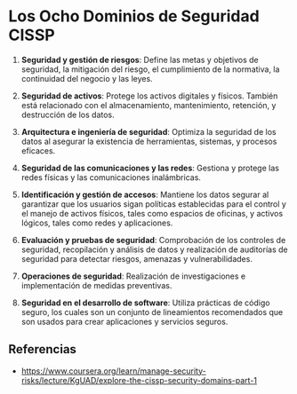 # Los Ocho Dominios de Seguridad CISSP

1. **Seguridad y gestión de riesgos**: Define las metas y objetivos de
   seguridad, la mitigación del riesgo, el cumplimiento de la normativa, la
   continuidad del negocio y las leyes.

2. **Seguridad de activos**: Protege los activos digitales y físicos. También
   está relacionado con el almacenamiento, mantenimiento, retención, y
   destrucción de los datos.

3. **Arquitectura e ingeniería de seguridad**: Optimiza la seguridad de los
   datos al asegurar la existencia de herramientas, sistemas, y procesos
   eficaces.

4. **Seguridad de las comunicaciones y las redes**: Gestiona y protege las redes
   físicas y las comunicaciones inalámbricas.

5. **Identificación y gestión de accesos**: Mantiene los datos segurar al
   garantizar que los usuarios sigan políticas establecidas para el control y el
   manejo de activos físicos, tales como espacios de oficinas, y activos
   lógicos, tales como redes y aplicaciones.

6. **Evaluación y pruebas de seguridad**: Comprobación de los controles de
   seguridad, recopilación y análisis de datos y realización de auditorías de
   seguridad para detectar riesgos, amenazas y vulnerabilidades.

7. **Operaciones de seguridad**: Realización de investigaciones e implementación
   de medidas preventivas.

8. **Seguridad en el desarrollo de software**: Utiliza prácticas de código
   seguro, los cuales son un conjunto de lineamientos recomendados que son
   usados para crear aplicaciones y servicios seguros.

## Referencias

- <https://www.coursera.org/learn/manage-security-risks/lecture/KgUAD/explore-the-cissp-security-domains-part-1>
